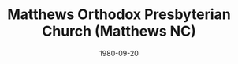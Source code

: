 ---
date: &id001 1980-09-20
end_date: null
location:
  address: 2701 Rice Road
  city: Matthews
  state: NC
minister:
- end: 1984-01-01
  name: Douglas Felch
  start: 1981-01-01
  type: pastor
- end: 1991-01-01
  name: Robert Y. Eckardt
  start: 1985-01-01
  type: pastor
- end: 1994-01-01
  name: John Carrick
  start: 1992-01-01
  type: pastor
- end: 1995-01-01
  name: George Knight III (Supply)
  start: 1994-01-01
  type: pastor
- end: null
  name: T. Nathan Trice
  start: 1996-01-01
  type: pastor
- end: null
  name: M. Justin Rosser
  start: 2015-01-01
  type: Associate Pastor
- end: 2004-01-01
  name: George Knight III
  start: 1996-01-01
  type: teacher
ministers:
- Douglas Felch
- Robert Y. Eckardt
- John Carrick
- George Knight III (Supply)
- T. Nathan Trice
- M. Justin Rosser
- George Knight III
name: Matthews Orthodox Presbyterian Church
names:
- end: null
  name: Matthews Orthodox Presbyterian Church
  start: 1980-09-20
origination_date: *id001
raw_data: "NORTH CAROLINA\nMatthews\n\nMatthews Orthodox Presbyterian Church  (September\
  \ 20, 1980\u2013 )\n2701 Rice Road\nPastors: Douglas Felch, 1981\u201384\nRobert\
  \ Y . Eckardt, 1985\u201391\nJohn Carrick, 1992\u201394\nGeorge Knight, III (Supply),\
  \ 1994\u201395\nT. Nathan Trice, 1996\u2013\nAssoc. Pastor: M. Justin Rosser, 2015\u2013\
  \nTeacher: George Knight, III, 1996\u20132004"
received_from: null
states:
- NC
status:
  active: true
  end_date: null
  reason: null
  received_from: null
  withdrawal_to: null
title: Matthews Orthodox Presbyterian Church (Matthews NC)

---